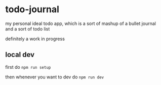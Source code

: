 # todo-journal

my personal ideal todo app, which is a sort of mashup of a
bullet journal and a sort of todo list

definitely a work in progress

## local dev

first do `npm run setup`

then whenever you want to dev do `npm run dev`
